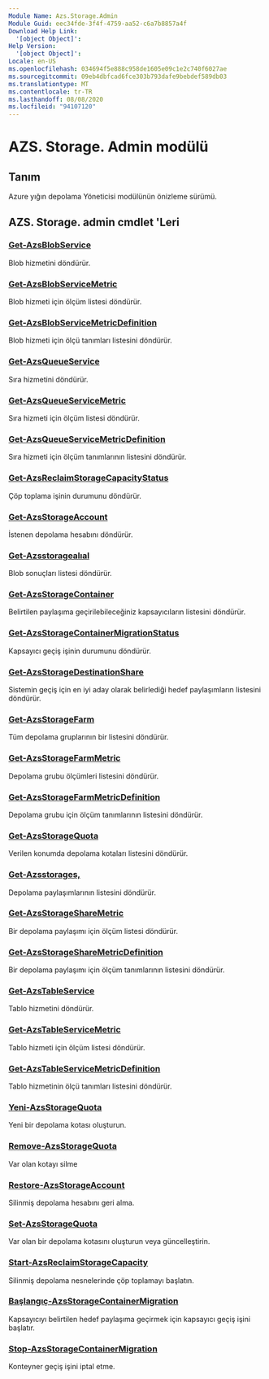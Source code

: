 ```yaml
---
Module Name: Azs.Storage.Admin
Module Guid: eec34fde-3f4f-4759-aa52-c6a7b8857a4f
Download Help Link:
  '[object Object]': 
Help Version:
  '[object Object]': 
Locale: en-US
ms.openlocfilehash: 034694f5e888c958de1605e09c1e2c740f6027ae
ms.sourcegitcommit: 09eb4dbfcad6fce303b793dafe9bebdef589db03
ms.translationtype: MT
ms.contentlocale: tr-TR
ms.lasthandoff: 08/08/2020
ms.locfileid: "94107120"
---
```

# AZS. Storage. Admin modülü
## Tanım
Azure yığın depolama Yöneticisi modülünün önizleme sürümü.  

## AZS. Storage. admin cmdlet 'Leri
### [Get-AzsBlobService](Get-AzsBlobService.md)
Blob hizmetini döndürür.

### [Get-AzsBlobServiceMetric](Get-AzsBlobServiceMetric.md)
Blob hizmeti için ölçüm listesi döndürür.

### [Get-AzsBlobServiceMetricDefinition](Get-AzsBlobServiceMetricDefinition.md)
Blob hizmeti için ölçü tanımları listesini döndürür.

### [Get-AzsQueueService](Get-AzsQueueService.md)
Sıra hizmetini döndürür.

### [Get-AzsQueueServiceMetric](Get-AzsQueueServiceMetric.md)
Sıra hizmeti için ölçüm listesi döndürür.

### [Get-AzsQueueServiceMetricDefinition](Get-AzsQueueServiceMetricDefinition.md)
Sıra hizmeti için ölçüm tanımlarının listesini döndürür.

### [Get-AzsReclaimStorageCapacityStatus](Get-AzsReclaimStorageCapacityStatus.md)
Çöp toplama işinin durumunu döndürür.

### [Get-AzsStorageAccount](Get-AzsStorageAccount.md)
İstenen depolama hesabını döndürür.

### [Get-Azsstoragealıal](Get-AzsStorageAcquisition.md)
Blob sonuçları listesi döndürür.

### [Get-AzsStorageContainer](Get-AzsStorageContainer.md)
Belirtilen paylaşıma geçirilebileceğiniz kapsayıcıların listesini döndürür.

### [Get-AzsStorageContainerMigrationStatus](Get-AzsStorageContainerMigrationStatus.md)
Kapsayıcı geçiş işinin durumunu döndürür.

### [Get-AzsStorageDestinationShare](Get-AzsStorageDestinationShare.md)
Sistemin geçiş için en iyi aday olarak belirlediği hedef paylaşımların listesini döndürür.

### [Get-AzsStorageFarm](Get-AzsStorageFarm.md)
Tüm depolama gruplarının bir listesini döndürür.

### [Get-AzsStorageFarmMetric](Get-AzsStorageFarmMetric.md)
Depolama grubu ölçümleri listesini döndürür.

### [Get-AzsStorageFarmMetricDefinition](Get-AzsStorageFarmMetricDefinition.md)
Depolama grubu için ölçüm tanımlarının listesini döndürür.

### [Get-AzsStorageQuota](Get-AzsStorageQuota.md)
Verilen konumda depolama kotaları listesini döndürür.

### [Get-Azsstorages,](Get-AzsStorageShare.md)
Depolama paylaşımlarının listesini döndürür.

### [Get-AzsStorageShareMetric](Get-AzsStorageShareMetric.md)
Bir depolama paylaşımı için ölçüm listesi döndürür.

### [Get-AzsStorageShareMetricDefinition](Get-AzsStorageShareMetricDefinition.md)
Bir depolama paylaşımı için ölçüm tanımlarının listesini döndürür.

### [Get-AzsTableService](Get-AzsTableService.md)
Tablo hizmetini döndürür.

### [Get-AzsTableServiceMetric](Get-AzsTableServiceMetric.md)
Tablo hizmeti için ölçüm listesi döndürür.

### [Get-AzsTableServiceMetricDefinition](Get-AzsTableServiceMetricDefinition.md)
Tablo hizmetinin ölçü tanımları listesini döndürür.

### [Yeni-AzsStorageQuota](New-AzsStorageQuota.md)
Yeni bir depolama kotası oluşturun.

### [Remove-AzsStorageQuota](Remove-AzsStorageQuota.md)
Var olan kotayı silme

### [Restore-AzsStorageAccount](Restore-AzsStorageAccount.md)
Silinmiş depolama hesabını geri alma.

### [Set-AzsStorageQuota](Set-AzsStorageQuota.md)
Var olan bir depolama kotasını oluşturun veya güncelleştirin.

### [Start-AzsReclaimStorageCapacity](Start-AzsReclaimStorageCapacity.md)
Silinmiş depolama nesnelerinde çöp toplamayı başlatın.

### [Başlangıç-AzsStorageContainerMigration](Start-AzsStorageContainerMigration.md)
Kapsayıcıyı belirtilen hedef paylaşıma geçirmek için kapsayıcı geçiş işini başlatır.

### [Stop-AzsStorageContainerMigration](Stop-AzsStorageContainerMigration.md)
Konteyner geçiş işini iptal etme.

